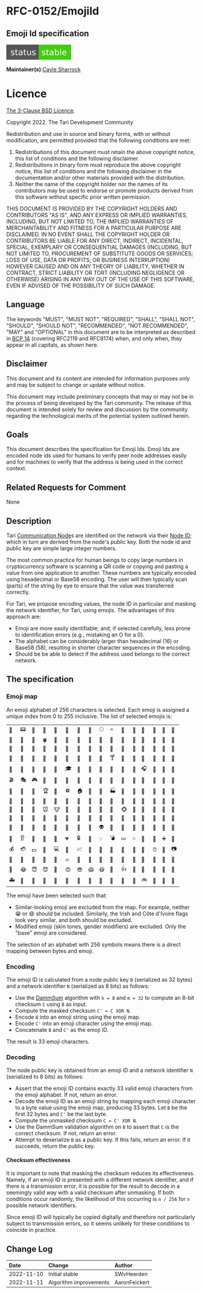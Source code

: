 # RFC-0152/EmojiId

## Emoji Id specification

![status: stable](theme/images/status-stable.svg)

**Maintainer(s)**:[Cayle Sharrock](https://github.com/CjS77)

# Licence

[ The 3-Clause BSD Licence](https://opensource.org/licenses/BSD-3-Clause).

Copyright 2022. The Tari Development Community

Redistribution and use in source and binary forms, with or without modification, are permitted provided that the
following conditions are met:

1. Redistributions of this document must retain the above copyright notice, this list of conditions and the following
   disclaimer.
2. Redistributions in binary form must reproduce the above copyright notice, this list of conditions and the following
   disclaimer in the documentation and/or other materials provided with the distribution.
3. Neither the name of the copyright holder nor the names of its contributors may be used to endorse or promote products
   derived from this software without specific prior written permission.

THIS DOCUMENT IS PROVIDED BY THE COPYRIGHT HOLDERS AND CONTRIBUTORS "AS IS", AND ANY EXPRESS OR IMPLIED WARRANTIES,
INCLUDING, BUT NOT LIMITED TO, THE IMPLIED WARRANTIES OF MERCHANTABILITY AND FITNESS FOR A PARTICULAR PURPOSE ARE
DISCLAIMED. IN NO EVENT SHALL THE COPYRIGHT HOLDER OR CONTRIBUTORS BE LIABLE FOR ANY DIRECT, INDIRECT, INCIDENTAL,
SPECIAL, EXEMPLARY OR CONSEQUENTIAL DAMAGES (INCLUDING, BUT NOT LIMITED TO, PROCUREMENT OF SUBSTITUTE GOODS OR
SERVICES; LOSS OF USE, DATA OR PROFITS; OR BUSINESS INTERRUPTION) HOWEVER CAUSED AND ON ANY THEORY OF LIABILITY,
WHETHER IN CONTRACT, STRICT LIABILITY OR TORT (INCLUDING NEGLIGENCE OR OTHERWISE) ARISING IN ANY WAY OUT OF THE USE OF
THIS SOFTWARE, EVEN IF ADVISED OF THE POSSIBILITY OF SUCH DAMAGE.

## Language

The keywords "MUST", "MUST NOT", "REQUIRED", "SHALL", "SHALL NOT", "SHOULD", "SHOULD NOT", "RECOMMENDED",
"NOT RECOMMENDED", "MAY" and "OPTIONAL" in this document are to be interpreted as described in
[BCP 14](https://tools.ietf.org/html/bcp14) (covering RFC2119 and RFC8174) when, and only when, they appear in all capitals, as
shown here.

## Disclaimer

This document and its content are intended for information purposes only and may be subject to change or update
without notice.

This document may include preliminary concepts that may or may not be in the process of being developed by the Tari
community. The release of this document is intended solely for review and discussion by the community regarding the
technological merits of the potential system outlined herein.

## Goals

This document describes the specification for Emoji Ids. Emoji Ids are encoded node ids used for humans to verify peer node addresses easily
and for machines to verify that the address is being used in the correct context.

## Related Requests for Comment

None

## Description

Tari [Communication Node]s are identified on the network via their [Node ID]; which in turn are derived from the node's
public key. Both the node id and public key are simple large integer numbers.

The most common practice for human beings to copy large numbers in cryptocurrency software is scanning a QR code or copying and pasting a value from one application to another. These numbers are typically encoded using hexadecimal or Base58
encoding. The user will then typically scan (parts) of the string by eye to ensure that the value was transferred
correctly.

For Tari, we propose encoding values, the node ID in particular and masking the network identifier, for Tari, using emojis. The advantages of this approach are:

* Emoji are more easily identifiable; and, if selected carefully, less prone to identification errors (e.g., mistaking an
  O for a 0).
* The alphabet can be considerably larger than hexadecimal (16) or Base58 (58), resulting in shorter character sequences
  in the encoding.
* Should be be able to detect if the address used belongs to the correct network. 
## The specification

### Emoji map
An emoji alphabet of 256 characters is selected. Each emoji is assigned a unique index from 0 to 255 inclusive. The
list of selected emojis is:

| | | | | | | | | | | | | | | | |
|--|--|--|--|--|--|--|--|--|--|--|--|--|--|--|--|
|🦋|📟|🌈|🌊|🎯|🐋|🌙|🤔|🌕|⭐|🎋|🌰|🌴|🌵|🌲|🌸|
|🌹|🌻|🌽|🍀|🍁|🍄|🥑|🍆|🍇|🍈|🍉|🍊|🍋|🍌|🍍|🍎|
|🍐|🍑|🍒|🍓|🍔|🍕|🍗|🍚|🍞|🍟|🥝|🍣|🍦|🍩|🍪|🍫|
|🍬|🍭|🍯|🥐|🍳|🥄|🍵|🍶|🍷|🍸|🍾|🍺|🍼|🎀|🎁|🎂|
|🎃|🤖|🎈|🎉|🎒|🎓|🎠|🎡|🎢|🎣|🎤|🎥|🎧|🎨|🎩|🎪|
|🎬|🎭|🎮|🎰|🎱|🎲|🎳|🎵|🎷|🎸|🎹|🎺|🎻|🎼|🎽|🎾|
|🎿|🏀|🏁|🏆|🏈|⚽|🏠|🏥|🏦|🏭|🏰|🐀|🐉|🐊|🐌|🐍|
|🦁|🐐|🐑|🐔|🙈|🐗|🐘|🐙|🐚|🐛|🐜|🐝|🐞|🐢|🐣|🐨|
|🦀|🐪|🐬|🐭|🐮|🐯|🐰|🦆|🦂|🐴|🐵|🐶|🐷|🐸|🐺|🐻|
|🐼|🐽|🐾|👀|👅|👑|👒|🧢|💅|👕|👖|👗|👘|👙|💃|👛|
|👞|👟|👠|🥊|👢|👣|🤡|👻|👽|👾|🤠|👃|💄|💈|💉|💊|
|💋|👂|💍|💎|💐|💔|🔒|🧩|💡|💣|💤|💦|💨|💩|➕|💯|
|💰|💳|💵|💺|💻|💼|📈|📜|📌|📎|📖|📿|📡|⏰|📱|📷|
|🔋|🔌|🚰|🔑|🔔|🔥|🔦|🔧|🔨|🔩|🔪|🔫|🔬|🔭|🔮|🔱|
|🗽|😂|😇|😈|🤑|😍|😎|😱|😷|🤢|👍|👶|🚀|🚁|🚂|🚚|
|🚑|🚒|🚓|🛵|🚗|🚜|🚢|🚦|🚧|🚨|🚪|🚫|🚲|🚽|🚿|🧲|



The emoji have been selected such that:
* Similar-looking emoji are excluded from the map. For example, neither 😁 or 😄 should be included. Similarly, the Irish and
  Côte d'Ivoire flags look very similar, and both should be excluded.
* Modified emoji (skin tones, gender modifiers) are excluded. Only the "base" emoji are considered.

The selection of an alphabet with 256 symbols means there is a direct mapping between bytes and emoji.

### Encoding

 The emoji ID is calculated from a node public key `B` (serialized as 32 bytes) and a network identifier `N` (serialized as 8 bits) as follows:

* Use the [DammSum](https://github.com/cypherstack/dammsum) algorithm with `k = 8` and `m = 32` to compute an 8-bit checksum `C` using `B` as input.
* Compute the masked checksum `C' = C XOR N`.
* Encode `B` into an emoji string using the emoji map.
* Encode `C'` into an emoji character using the emoji map.
* Concatenate `B` and `C'` as the emoji ID.

The result is 33 emoji characters.

### Decoding

The node public key is obtained from an emoji ID and a network identifier `N` (serialized to 8 bits) as follows:

* Assert that the emoji ID contains exactly 33 valid emoji characters from the emoji alphabet. If not, return an error.
* Decode the emoji ID as an emoji string by mapping each emoji character to a byte value using the emoji map, producing
33 bytes. Let `B` be the first 32 bytes and `C'` be the last byte.
* Compute the unmasked checksum `C = C' XOR N`.
* Use the DammSum validation algorithm on `B` to assert that `C` is the correct checksum. If not, return an error.
* Attempt to deserialize `B` as a public key. If this fails, return an error. If it succeeds, return the public key.

#### Checksum effectiveness
It is important to note that masking the checksum reduces its effectiveness.
Namely, if an emoji ID is presented with a different network identifier, and if there is a transmission error, it is possible for the result to decode in a seemingly valid way with a valid checksum after unmasking.
If both conditions occur randomly, the likelihood of this occurring is `n / 256` for `n` possible network identifiers.

Since emoji ID will typically be copied digitally and therefore not particularly subject to transmission errors, so it seems unlikely for these conditions to coincide in practice.

## Change Log

| Date         | Change                   | Author        |
|:-------------|:-------------------------|:--------------|
| 2022-11-10   | Initial stable           | SWvHeerden    |
| 2022-11-11   | Algorithm improvements   | AaronFeickert |

[Communication Node]: Glossary.md#communication-node
[Node ID]: Glossary.md#node-id